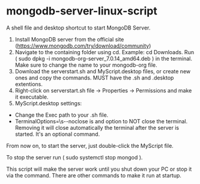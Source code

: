 # mongodb-server-linux-script
A shell file and desktop shortcut to start MongoDB Server.

1. Install MongoDB server from the official site (https://www.mongodb.com/try/download/community)
2. Navigate to the containing folder using cd. Example: cd Downloads. Run ( sudo dpkg -i mongodb-org-server_7.0.14_amd64.deb ) in the terminal. Make sure to change the name to your mongodb-org file.
3. Download the serverstart.sh and MyScript.desktop files, or create new ones and copy the commands. MUST have the .sh and .desktop extentions.
4. Right-click on serverstart.sh file -> Properties -> Permissions and make it executable.
5. MyScript.desktop settings:
  - Change the Exec path to your .sh file.
  - TerminalOptions=\s--noclose  is and option to NOT close the terminal. Removing it will close automatically the terminal after the server is started. It's an optional command.

From now on, to start the server, just double-click the MyScript file.

To stop the server run ( sudo systemctl stop mongod ).

This script will make the server work until you shut down your PC or stop it via the command. There are other commands to make it run at startup.
